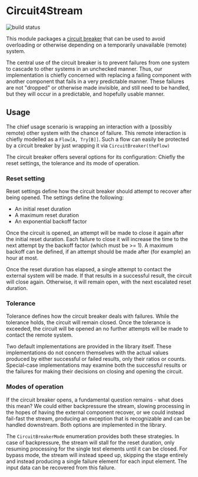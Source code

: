 # Circuit4Stream

![build status](https://img.shields.io/travis/Norwae/circuit4stream.svg)

This module packages a [circuit breaker](https://microservices.io/patterns/reliability/circuit-breaker.html) that can 
be used to avoid overloading or otherwise depending on a temporarily unavailable (remote) system.

The central use of the circuit breaker is to prevent failures from one system to
cascade to other systems in an unchecked manner. Thus, our implementation is chiefly 
concerned with replacing a failing component with another component that fails in a very
predictable manner. These failures are not "dropped" or otherwise made invisible, and still need
to be handled, but they will occur in a predictable, and hopefully usable manner.

## Usage

The chief usage scenario is wrapping an interaction with a (possibly remote) other system with the chance
of failure. This remote interaction is chiefly modelled as a `Flow[A, Try[B]]`. Such a flow 
can easily be protected by a circuit breaker by just wrapping it via `CircuitBreaker(theFlow)`

The circuit breaker offers several options for its configuration: Chiefly the reset settings, the
tolerance and its mode of operation.

### Reset setting

Reset settings define how the circuit breaker should attempt to recover after being opened. The 
settings define the following:

* An initial reset duration
* A maximum reset duration
* An exponential backoff factor

Once the circuit is opened, an attempt will be made to close it again after the initial
reset duration. Each failure to close it will increase the time to the next attempt by
the backoff factor (which must be >= 1). A maximum backoff can be defined, if an attempt 
should be made after (for example) an hour at most.

Once the reset duration has elapsed, a single attempt to contact the external system will 
be made. If that results in a successful result, the circuit will close again. Otherwise, it
will remain open, with the next escalated reset duration.

### Tolerance

Tolerance defines how the circuit breaker deals with failures. While the tolerance holds, the
circuit will remain closed. Once the tolerance is exceeded, the circuit will be opened an
no further attempts will be made to contact the remote system.

Two default implementations are provided in the library itself. These implementations
do not concern themselves with the actual values produced by either successful or failed
results, only their ratios or counts. Special-case implementations may examine both the 
successful results or the failures for making their decisions on closing and opening
the circuit.

### Modes of operation

If the circuit breaker opens, a fundamental question remains - what does this mean? We
could either backpressure the stream, slowing processing in the hopes of having the external
component recover, or we could instead fail-fast the stream, producing an exception that
is recognizable and can be handled downstream. Both options are implemented in the library.

The `CircuitBreakerMode` enumeration provides both these strategies. In case of backpressure, the
stream will stall for the reset duration, only resuming processing for the single test elements 
until it can be closed. For bypass mode, the stream will instead speed up, skipping the
stage entirely and instead producing a single failure element for each input element. The input
data can be recovered from this failure.